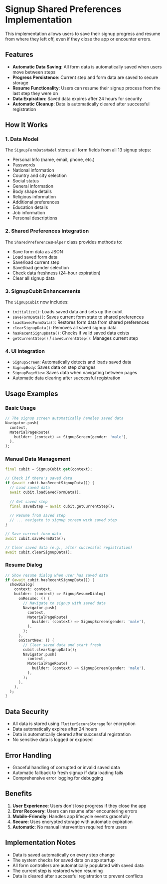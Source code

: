 # Signup Shared Preferences Implementation

This implementation allows users to save their signup progress and resume from where they left off, even if they close the app or encounter errors.

## Features

- **Automatic Data Saving**: All form data is automatically saved when users move between steps
- **Progress Persistence**: Current step and form data are saved to secure storage
- **Resume Functionality**: Users can resume their signup process from the last step they were on
- **Data Expiration**: Saved data expires after 24 hours for security
- **Automatic Cleanup**: Data is automatically cleared after successful registration

## How It Works

### 1. Data Model
The `SignupFormDataModel` stores all form fields from all 13 signup steps:
- Personal Info (name, email, phone, etc.)
- Passwords
- National information
- Country and city selection
- Social status
- General information
- Body shape details
- Religious information
- Additional preferences
- Education details
- Job information
- Personal descriptions

### 2. Shared Preferences Integration
The `SharedPreferencesHelper` class provides methods to:
- Save form data as JSON
- Load saved form data
- Save/load current step
- Save/load gender selection
- Check data freshness (24-hour expiration)
- Clear all signup data

### 3. SignupCubit Enhancements
The `SignupCubit` now includes:
- `initialize()`: Loads saved data and sets up the cubit
- `saveFormData()`: Saves current form state to shared preferences
- `loadSavedFormData()`: Restores form data from shared preferences
- `clearSignupData()`: Removes all saved signup data
- `hasRecentSignupData()`: Checks if valid saved data exists
- `getCurrentStep()` / `saveCurrentStep()`: Manages current step

### 4. UI Integration
- `SignupScreen`: Automatically detects and loads saved data
- `SignupBody`: Saves data on step changes
- `SignupPageView`: Saves data when navigating between pages
- Automatic data clearing after successful registration

## Usage Examples

### Basic Usage
```dart
// The signup screen automatically handles saved data
Navigator.push(
  context,
  MaterialPageRoute(
    builder: (context) => SignupScreen(gender: 'male'),
  ),
);
```

### Manual Data Management
```dart
final cubit = SignupCubit.get(context);

// Check if there's saved data
if (await cubit.hasRecentSignupData()) {
  // Load saved data
  await cubit.loadSavedFormData();
  
  // Get saved step
  final savedStep = await cubit.getCurrentStep();
  
  // Resume from saved step
  // ... navigate to signup screen with saved step
}

// Save current form data
await cubit.saveFormData();

// Clear saved data (e.g., after successful registration)
await cubit.clearSignupData();
```

### Resume Dialog
```dart
// Show resume dialog when user has saved data
if (await cubit.hasRecentSignupData()) {
  showDialog(
    context: context,
    builder: (context) => SignupResumeDialog(
      onResume: () {
        // Navigate to signup with saved data
        Navigator.push(
          context,
          MaterialPageRoute(
            builder: (context) => SignupScreen(gender: 'male'),
          ),
        );
      },
      onStartNew: () {
        // Clear saved data and start fresh
        cubit.clearSignupData();
        Navigator.push(
          context,
          MaterialPageRoute(
            builder: (context) => SignupScreen(gender: 'male'),
          ),
        );
      },
    ),
  );
}
```

## Data Security

- All data is stored using `FlutterSecureStorage` for encryption
- Data automatically expires after 24 hours
- Data is automatically cleared after successful registration
- No sensitive data is logged or exposed

## Error Handling

- Graceful handling of corrupted or invalid saved data
- Automatic fallback to fresh signup if data loading fails
- Comprehensive error logging for debugging

## Benefits

1. **User Experience**: Users don't lose progress if they close the app
2. **Error Recovery**: Users can resume after encountering errors
3. **Mobile-Friendly**: Handles app lifecycle events gracefully
4. **Secure**: Uses encrypted storage with automatic expiration
5. **Automatic**: No manual intervention required from users

## Implementation Notes

- Data is saved automatically on every step change
- The system checks for saved data on app startup
- All form controllers are automatically populated with saved data
- The current step is restored when resuming
- Data is cleared after successful registration to prevent conflicts
